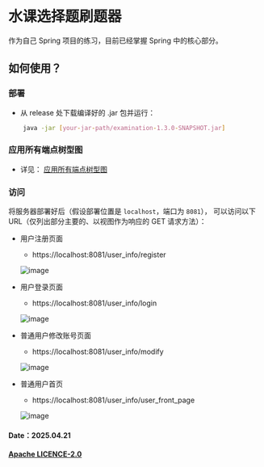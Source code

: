 # 水课选择题刷题器

作为自己 Spring 项目的练习，目前已经掌握 Spring 中的核心部分。

## 如何使用？

### 部署

- 从 release 处下载编译好的 .jar 包并运行：
```bash
    java -jar [your-jar-path/examination-1.3.0-SNAPSHOT.jar]
```

### 应用所有端点树型图
- 详见：
  [应用所有端点树型图](https://github.com/JesseZ332623/Multiple-choice-question-solver/blob/master/documents/%E5%BA%94%E7%94%A8%E6%89%80%E6%9C%89%E7%AB%AF%E7%82%B9%E6%A0%91%E5%9E%8B%E5%9B%BE.svg)

### 访问
将服务器部署好后（假设部署位置是 `localhost`，端口为 `8081`），
可以访问以下 URL（仅列出部分主要的、以视图作为响应的 GET 请求方法）：

- 用户注册页面
  - https://localhost:8081/user_info/register 
  
  ![image](https://github.com/user-attachments/assets/a569dbf7-d3d0-40b4-9670-55c239f38497)

- 用户登录页面
  - https://localhost:8081/user_info/login 
  
  ![image](https://github.com/user-attachments/assets/4e3e2147-38a3-44ef-8453-ae3c6ca679ec)

- 普通用户修改账号页面
  - https://localhost:8081/user_info/modify 
  
  ![image](https://github.com/user-attachments/assets/d0c4ebaa-2827-4a75-a82f-14a6be657505)
 
- 普通用户首页
  - https://localhost:8081/user_info/user_front_page
  
  ![image](https://github.com/user-attachments/assets/3b2cde3a-17d4-470f-9bb9-5bacc391ad4a)

#### Date：2025.04.21
#### [Apache LICENCE-2.0](https://github.com/JesseZ332623/Multiple-choice-question-solver/blob/master/LICENSE)
